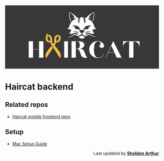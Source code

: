<p align="center">
  <img src="./docs/assets/haircat.png" alt="Haircat Logo">
</p>

# Haircat backend

## Related repos

-   [Haircat mobile frontend repo](https://github.com/jourdancatarina3/haircat)

## Setup

-   [Mac Setup Guide](/docs/setup/mac_setup.md)

<p align="right">Last updated by <a href="https://github.com/cup-noodlehS"><b>Sheldon Arthur</b></a></p>
